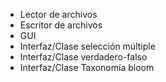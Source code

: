 - Lector de archivos
- Escritor de archivos
- GUI
- Interfaz/Clase selección múltiple
- Interfaz/Clase verdadero-falso
- Interfaz/Clase Taxonomía bloom